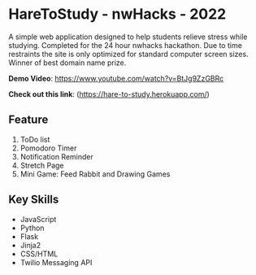 # HareToStudy - nwHacks - 2022

A simple web application designed to help students relieve stress while studying. Completed for the 24 hour nwhacks hackathon. Due to time restraints the site is only optimized for standard computer screen sizes. Winner of best domain name prize.

**Demo Video**: https://www.youtube.com/watch?v=BtJg9ZzGBRc

**Check out this link**: (https://hare-to-study.herokuapp.com/)

## Feature
1. ToDo list
2. Pomodoro Timer
3. Notification Reminder
4. Stretch Page
5. Mini Game: Feed Rabbit and Drawing Games

## Key Skills
* JavaScript
* Python
* Flask
* Jinja2
* CSS/HTML
* Twilio Messaging API

